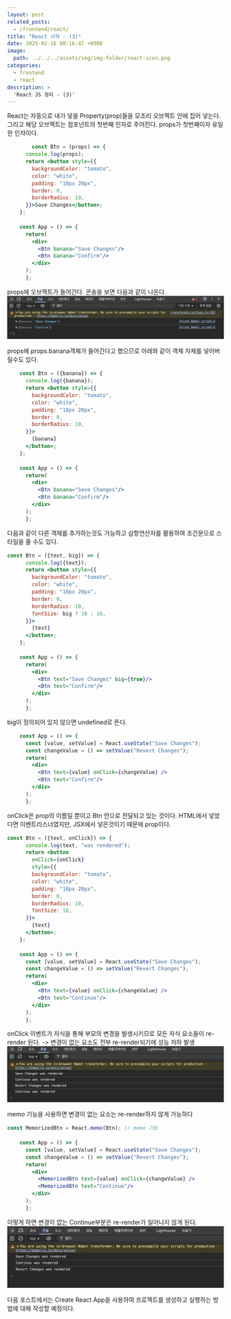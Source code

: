 ```yaml
---
layout: post
related_posts:
  - /frontend/react/
title: "React 시작 - (3)"
date: 2025-02-16 00:16:47 +0900
image:
  path: ../../../assets/img/img-folder/react-icon.png
categories:
  - frontend
  - react
description: >
  'React JS 정리 - (3)'
---
```


React는 자동으로 내가 넣을 Property(prop)들을 모조리 오브젝트 안에 집어 넣는다. 그리고 해당 오브젝트는 컴포넌트의 첫번째 인자로 주어진다. props가 
첫번째이자 유일한 인자이다.
~~~jsx
        const Btn = (props) => {
      console.log(props);
      return <button style={{
        backgroundColor: "tomato",
        color: "white",
        padding: "10px 20px",
        border: 0,
        borderRadius: 10,
      }}>Save Changes</button>;
    };

    const App = () => {
      return(
        <div>
          <Btn banana="Save Changes"/>
          <Btn banana="Confirm"/>
        </div>
      );
      };
~~~

props에 오브젝트가 들어간다. 콘솔을 보면 다음과 같이 나온다.
![props](../../../assets/img/img-folder/props.png)

props에 props.banana객체가 들어간다고 했으므로 아래와 같이 객체 자체를 넣어버릴수도 있다.

~~~jsx
    const Btn = ({banana}) => {
      console.log({banana});
      return <button style={{
        backgroundColor: "tomato",
        color: "white",
        padding: "10px 20px",
        border: 0,
        borderRadius: 10,
      }}>
        {banana}
      </button>;
    };

    const App = () => {
      return(
        <div>
          <Btn banana="Save Changes"/>
          <Btn banana="Confirm"/>
        </div>
      );
      };
~~~

다음과 같이 다른 객체를 추가하는것도 가능하고 삼항연산자를 활용하여 조건문으로 스타일을 줄 수도 있다.

~~~jsx
const Btn = ({text, big}) => {
      console.log({text});
      return <button style={{
        backgroundColor: "tomato",
        color: "white",
        padding: "10px 20px",
        border: 0,
        borderRadius: 10,
        fontSize: big ? 18 : 16,
      }}>
        {text}
      </button>;
    };

    const App = () => {
      return(
        <div>
          <Btn text="Save Changes" big={true}/>
          <Btn text="Confirm"/>
        </div>
      );
      };
~~~

big이 정의되어 있지 않으면 undefined로 뜬다.

~~~jsx
    const App = () => {
      const [value, setValue] = React.useState("Save Changes");
      const changeValue = () => setValue("Revert Changes");
      return(
        <div>
          <Btn text={value} onClick={changeValue} />
          <Btn text="Confirm"/>
        </div>
      );
      };
~~~

onClick은 prop의 이름일 뿐이고 Btn 안으로 전달되고 있는 것이다. HTML에서 넣었다면 이벤트리스너였지만, JSX에서 넣은것이기 때문에 prop이다.

~~~jsx
const Btn = ({text, onClick}) => {
      console.log(text, "was rendered");
      return <button
        onClick={onClick}
        style={{
        backgroundColor: "tomato",
        color: "white",
        padding: "10px 20px",
        border: 0,
        borderRadius: 10,
        fontSize: 16,
      }}>
        {text}
      </button>;
    };

    const App = () => {
      const [value, setValue] = React.useState("Save Changes");
      const changeValue = () => setValue("Revert Changes");
      return(
        <div>
          <Btn text={value} onClick={changeValue} />
          <Btn text="Continue"/>
        </div>
      );
      };
~~~

onClick 이벤트가 자식을 통해 부모의 변경을 발생시키므로 모든 자식 요소들이 re-render 된다.
-> 변경이 없는 요소도 전부 re-render되기에 성능 저하 발생
![re-render](../../../assets/img/img-folder/re-render.png)

memo 기능을 사용하면 변경이 없는 요소는 re-render하지 않게 가능하다

~~~jsx
const MemorizedBtn = React.memo(Btn); // memo 기능

    const App = () => {
      const [value, setValue] = React.useState("Save Changes");
      const changeValue = () => setValue("Revert Changes");
      return(
        <div>
          <MemorizedBtn text={value} onClick={changeValue} />
          <MemorizedBtn text="Continue"/>
        </div>
      );
      };
~~~

이렇게 하면 변경이 없는 Continue부분은 re-render가 일어나지 않게 된다.
![re-render-memo](../../../assets/img/img-folder/re-render-memo.png)

다음 포스트에서는 Create React App을 사용하여 프로젝트를 생성하고 실행하는 방법에 대해 작성할 예정이다.